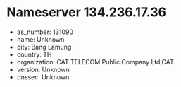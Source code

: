 # Nameserver 134.236.17.36

* as_number: 131090
* name: Unknown
* city: Bang Lamung
* country: TH
* organization: CAT TELECOM Public Company Ltd,CAT
* version: Unknown
* dnssec: Unknown
